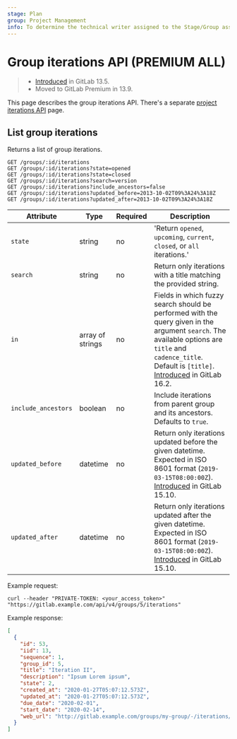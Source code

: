 ```yaml
---
stage: Plan
group: Project Management
info: To determine the technical writer assigned to the Stage/Group associated with this page, see https://about.gitlab.com/handbook/product/ux/technical-writing/#assignments
---
```


# Group iterations API **(PREMIUM ALL)**

> - [Introduced](https://gitlab.com/gitlab-org/gitlab/-/issues/118742) in GitLab 13.5.
> - Moved to GitLab Premium in 13.9.

This page describes the group iterations API.
There's a separate [project iterations API](iterations.md) page.

## List group iterations

Returns a list of group iterations.

```plaintext
GET /groups/:id/iterations
GET /groups/:id/iterations?state=opened
GET /groups/:id/iterations?state=closed
GET /groups/:id/iterations?search=version
GET /groups/:id/iterations?include_ancestors=false
GET /groups/:id/iterations?updated_before=2013-10-02T09%3A24%3A18Z
GET /groups/:id/iterations?updated_after=2013-10-02T09%3A24%3A18Z
```

| Attribute           | Type    | Required | Description |
| ------------------- | ------- | -------- | ----------- |
| `state`             | string  | no       | 'Return `opened`, `upcoming`, `current`, `closed`, or `all` iterations.' |
| `search`            | string  | no       | Return only iterations with a title matching the provided string.                              |
| `in`                | array of strings | no | Fields in which fuzzy search should be performed with the query given in the argument `search`. The available options are `title` and `cadence_title`. Default is `[title]`. [Introduced](https://gitlab.com/gitlab-org/gitlab/-/issues/350991) in GitLab 16.2. |
| `include_ancestors` | boolean | no       | Include iterations from parent group and its ancestors. Defaults to `true`.                    |
| `updated_before`    | datetime | no      | Return only iterations updated before the given datetime. Expected in ISO 8601 format (`2019-03-15T08:00:00Z`). [Introduced](https://gitlab.com/gitlab-org/gitlab/-/issues/378662) in GitLab 15.10. |
| `updated_after`     | datetime | no      | Return only iterations updated after the given datetime. Expected in ISO 8601 format (`2019-03-15T08:00:00Z`). [Introduced](https://gitlab.com/gitlab-org/gitlab/-/issues/378662) in GitLab 15.10. |

Example request:

```shell
curl --header "PRIVATE-TOKEN: <your_access_token>" "https://gitlab.example.com/api/v4/groups/5/iterations"
```

Example response:

```json
[
  {
    "id": 53,
    "iid": 13,
    "sequence": 1,
    "group_id": 5,
    "title": "Iteration II",
    "description": "Ipsum Lorem ipsum",
    "state": 2,
    "created_at": "2020-01-27T05:07:12.573Z",
    "updated_at": "2020-01-27T05:07:12.573Z",
    "due_date": "2020-02-01",
    "start_date": "2020-02-14",
    "web_url": "http://gitlab.example.com/groups/my-group/-/iterations/13"
  }
]
```
